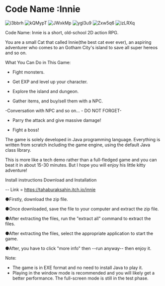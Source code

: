 # Code Name :Innie
![i3bbrh](https://github.com/tahaburaksahin/CodeNameInnie/assets/99183230/35f989f1-0956-408d-a9a5-5d7d5fa31dc2)
![kQMypT](https://github.com/tahaburaksahin/CodeNameInnie/assets/99183230/d4c4ff0e-de61-4eb8-ab46-94387cbbff62)
![JWxkMp](https://github.com/tahaburaksahin/CodeNameInnie/assets/99183230/ccd9a39b-8d7f-47a6-8a34-27e5ff12e3ec)
![ygl3u9](https://github.com/tahaburaksahin/CodeNameInnie/assets/99183230/b38685c3-6f3b-4f37-8277-c58c7c8e9a64)
![Zxw5q6](https://github.com/tahaburaksahin/CodeNameInnie/assets/99183230/a1984d67-e1f7-4d4b-8a56-e1775e6113c5)
![izLRXq](https://github.com/tahaburaksahin/CodeNameInnie/assets/99183230/a24ccbdc-b728-40e4-9180-01a91525b492)




Code Name: Innie is a short, old-school 2D action RPG.     

You are a small Cat that called Innie(the best cat ever ever), an aspiring adventurer who comes to an Gotham City's island to save all super hereos and so on.

What You Can Do in This Game: 

 - Fight monsters.

- Get EXP and level up your character. 

 - Explore the island  and  dungeon. 

 - Gather items, and buy/sell them with a NPC.

-Conversation with NPC and so on... - DO NOT FORGET- 

 - Parry the attack and give massive damage! 

 - Fight a boss! 

The game is solely developed in Java programming language. Everything is written from scratch including the game engine, using the default Java class library. 

This is more like a tech demo rather than a full-fledged game and you can beat it in about 15-30 minutes. But I hope you will enjoy his little kitty adventure!


Install instructions
Download and Installation

-- Link = https://tahaburaksahin.itch.io/innie

●Firstly, download the zip file.

●Once downloaded, save the file to your computer and extract the zip file.

●After extracting the files, run the "extract all" command to extract the files.

●After extracting the files, select the appropriate application to start the game.

●After, you have to click "more info" then --run anyway-- then enjoy it.

Note:
* The game is in EXE format and no need to install Java to play it.
* Playing in the window mode is recommended and you will likely get a better performance. The full-screen mode is still in the test phase.

